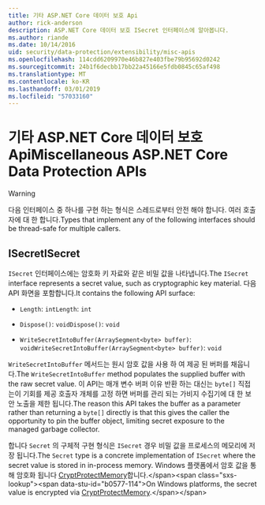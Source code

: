 ```yaml
---
title: 기타 ASP.NET Core 데이터 보호 Api
author: rick-anderson
description: ASP.NET Core 데이터 보호 ISecret 인터페이스에 알아봅니다.
ms.author: riande
ms.date: 10/14/2016
uid: security/data-protection/extensibility/misc-apis
ms.openlocfilehash: 114cdd6209970e46b827e403fbe79b95692d0242
ms.sourcegitcommit: 24b1f6decbb17bb22a45166e5fdb0845c65af498
ms.translationtype: MT
ms.contentlocale: ko-KR
ms.lasthandoff: 03/01/2019
ms.locfileid: "57033160"
---
```

# <a name="miscellaneous-aspnet-core-data-protection-apis"></a><span data-ttu-id="b0577-103">기타 ASP.NET Core 데이터 보호 Api</span><span class="sxs-lookup"><span data-stu-id="b0577-103">Miscellaneous ASP.NET Core Data Protection APIs</span></span>

<a name="data-protection-extensibility-mics-apis"></a>

>[!WARNING]
> <span data-ttu-id="b0577-104">다음 인터페이스 중 하나를 구현 하는 형식은 스레드로부터 안전 해야 합니다. 여러 호출자에 대 한 합니다.</span><span class="sxs-lookup"><span data-stu-id="b0577-104">Types that implement any of the following interfaces should be thread-safe for multiple callers.</span></span>

## <a name="isecret"></a><span data-ttu-id="b0577-105">ISecret</span><span class="sxs-lookup"><span data-stu-id="b0577-105">ISecret</span></span>

<span data-ttu-id="b0577-106">`ISecret` 인터페이스에는 암호화 키 자료와 같은 비밀 값을 나타냅니다.</span><span class="sxs-lookup"><span data-stu-id="b0577-106">The `ISecret` interface represents a secret value, such as cryptographic key material.</span></span> <span data-ttu-id="b0577-107">다음 API 화면을 포함합니다.</span><span class="sxs-lookup"><span data-stu-id="b0577-107">It contains the following API surface:</span></span>

* <span data-ttu-id="b0577-108">`Length`: `int`</span><span class="sxs-lookup"><span data-stu-id="b0577-108">`Length`: `int`</span></span>

* <span data-ttu-id="b0577-109">`Dispose()`: `void`</span><span class="sxs-lookup"><span data-stu-id="b0577-109">`Dispose()`: `void`</span></span>

* <span data-ttu-id="b0577-110">`WriteSecretIntoBuffer(ArraySegment<byte> buffer)`: `void`</span><span class="sxs-lookup"><span data-stu-id="b0577-110">`WriteSecretIntoBuffer(ArraySegment<byte> buffer)`: `void`</span></span>

<span data-ttu-id="b0577-111">`WriteSecretIntoBuffer` 메서드는 원시 암호 값을 사용 하 여 제공 된 버퍼를 채웁니다.</span><span class="sxs-lookup"><span data-stu-id="b0577-111">The `WriteSecretIntoBuffer` method populates the supplied buffer with the raw secret value.</span></span> <span data-ttu-id="b0577-112">이 API는 매개 변수 버퍼 이유 반환 하는 대신는 `byte[]` 직접는이 기회를 제공 호출자 개체를 고정 하면 버퍼를 관리 되는 가비지 수집기에 대 한 보안 노출을 제한 됩니다.</span><span class="sxs-lookup"><span data-stu-id="b0577-112">The reason this API takes the buffer as a parameter rather than returning a `byte[]` directly is that this gives the caller the opportunity to pin the buffer object, limiting secret exposure to the managed garbage collector.</span></span>

<span data-ttu-id="b0577-113">합니다 `Secret` 의 구체적 구현 형식은 `ISecret` 경우 비밀 값을 프로세스의 메모리에 저장 됩니다.</span><span class="sxs-lookup"><span data-stu-id="b0577-113">The `Secret` type is a concrete implementation of `ISecret` where the secret value is stored in in-process memory.</span></span> <span data-ttu-id="b0577-114">Windows 플랫폼에서 암호 값을 통해 암호화 됩니다 [CryptProtectMemory](https://msdn.microsoft.com/library/windows/desktop/aa380262(v=vs.85).aspx)합니다.</span><span class="sxs-lookup"><span data-stu-id="b0577-114">On Windows platforms, the secret value is encrypted via [CryptProtectMemory](https://msdn.microsoft.com/library/windows/desktop/aa380262(v=vs.85).aspx).</span></span>

